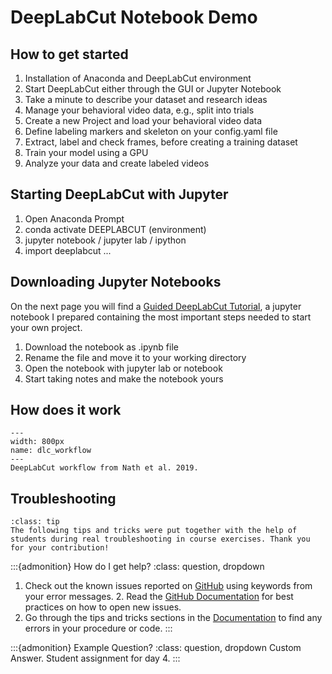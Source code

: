 # DeepLabCut Notebook Demo


## How to get started
1. Installation of Anaconda and DeepLabCut environment
2. Start DeepLabCut either through the GUI or Jupyter Notebook
3. Take a minute to describe your dataset and research ideas
4. Manage your behavioral video data, e.g., split into trials
5. Create a new Project and load your behavioral video data
6. Define labeling markers and skeleton on your config.yaml file
7. Extract, label and check frames, before creating a training dataset
8. Train your model using a GPU 
9. Analyze your data and create labeled videos

## Starting DeepLabCut with Jupyter
1. Open Anaconda Prompt
2. conda activate DEEPLABCUT (environment)
3. jupyter notebook / jupyter lab / ipython
4. import deeplabcut ...

## Downloading Jupyter Notebooks
On the next page you will find a [Guided DeepLabCut Tutorial](https://guillermo-hidalgo-gadea.github.io/Seminar-TrackingAnimalBehavior/DLCjupyter.html), a jupyter notebook I prepared containing the most important steps needed to start your own project.
1. Download the notebook as .ipynb file
2. Rename the file and move it to your working directory
3. Open the notebook with jupyter lab or notebook
4. Start taking notes and make the notebook yours 

## How does it work
```{figure} content/dlcworkflow.png
---
width: 800px
name: dlc_workflow
---
DeepLabCut workflow from Nath et al. 2019.
```

## Troubleshooting

```{admonition} Student contribution
:class: tip
The following tips and tricks were put together with the help of students during real troubleshooting in course exercises. Thank you for your contribution! 
```

:::{admonition} How do I get help?
:class: question, dropdown
1. Check out the known issues reported on [GitHub](https://github.com/DeepLabCut/DeepLabCut/issues) using keywords from your error messages. 2. Read the [GitHub Documentation](https://docs.github.com/en/issues/tracking-your-work-with-issues/about-issues) for best practices on how to open new issues.
3. Go through the tips and tricks sections in the [Documentation](https://deeplabcut.github.io/DeepLabCut/docs/intro.html) to find any errors in your procedure or code.
:::

:::{admonition} Example Question?
:class: question, dropdown
Custom Answer. Student assignment for day 4. 
:::